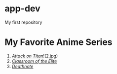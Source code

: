 # app-dev
My first repository

# **My Favorite Anime Series**

1. *[Attack on Titan](https://en.wikipedia.org/wiki/Attack_on_Titan)*!(2.jpg)
2. *[Classroom of the Elite](https://en.wikipedia.org/wiki/Classroom_of_the_Elite)*
3. *[Deathnote](https://en.wikipedia.org/wiki/Death_Note)*
